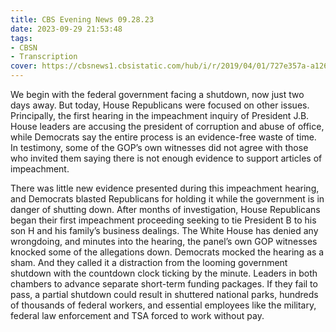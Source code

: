 ```yaml
---
title: CBS Evening News 09.28.23
date: 2023-09-29 21:53:48
tags:
- CBSN
- Transcription
cover: https://cbsnews1.cbsistatic.com/hub/i/r/2019/04/01/727e357a-a126-4138-a2c5-4d3222669d57/thumbnail/640x360/3ff2761028dc5c65cc4f07acd54bcd5c/cbsn2-logo-1920x1080.jpg
---
```

We begin with the federal government facing a shutdown, now just two days away. But today, House Republicans were focused on other issues. Principally, the first hearing in the impeachment inquiry of President J.B. House leaders are accusing the president of corruption and abuse of office, while Democrats say the entire process is an evidence-free waste of time. In testimony, some of the GOP’s own witnesses did not agree with those who invited them saying there is not enough evidence to support articles of impeachment. 

There was little new evidence presented during this impeachment hearing, and Democrats blasted Republicans for holding it while the government is in danger of shutting down. After months of investigation, House Republicans began their first impeachment proceeding seeking to tie President B to his son H and his family’s business dealings. The White House has denied any wrongdoing, and minutes into the hearing, the panel’s own GOP witnesses knocked some of the allegations down. Democrats mocked the hearing as a sham. And they called it a distraction from the looming government shutdown with the countdown clock ticking by the minute. Leaders in both chambers to advance separate short-term funding packages. If they fail to pass, a partial shutdown could result in shuttered national parks, hundreds of thousands of federal workers, and essential employees like the military, federal law enforcement and TSA forced to work without pay. 

